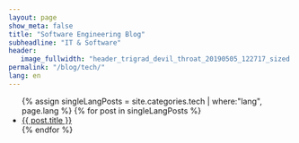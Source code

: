 ```yaml
---
layout: page
show_meta: false
title: "Software Engineering Blog"
subheadline: "IT & Software"
header:
   image_fullwidth: "header_trigrad_devil_throat_20190505_122717_sized.jpg"
permalink: "/blog/tech/"
lang: en
---
```

<ul>
    {% assign singleLangPosts = site.categories.tech | where:"lang", page.lang %}
    {% for post in singleLangPosts %}
    <li><a href="{{ site.url }}{{ site.baseurl }}{{ post.url }}">{{ post.title }}</a></li>
    {% endfor %}
</ul>
